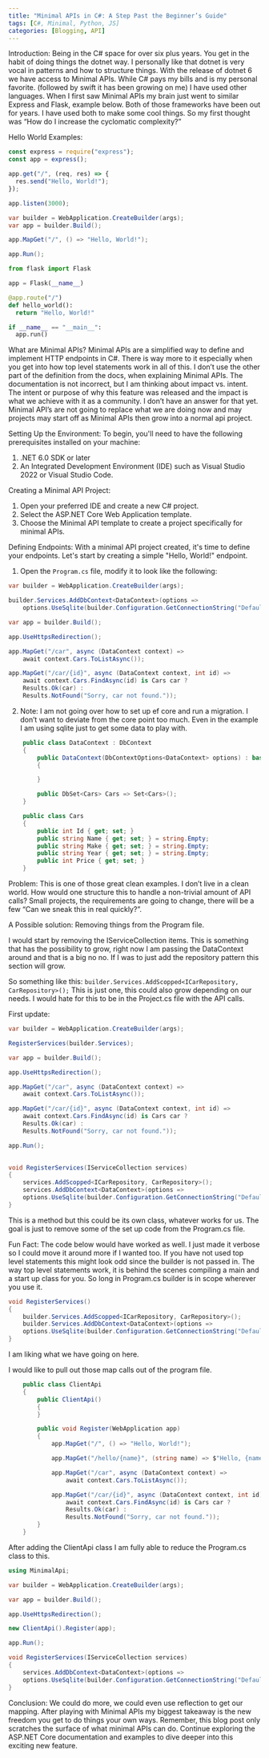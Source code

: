 ```yaml
---
title: "Minimal APIs in C#: A Step Past the Beginner’s Guide"
tags: [C#, Minimal, Python, JS]
categories: [Blogging, API]
---
```


Introduction:
Being in the C# space for over six plus years. You get in the habit of doing things the dotnet way. I personally like that dotnet is very vocal in patterns and how to structure things. With the release of dotnet 6 we have access to Minimal APIs. While C# pays my bills and is my personal favorite. (followed by swift it has been growing on me) I have used other languages. When I first saw Minimal APIs my brain just went to similar Express and Flask, example below. Both of those frameworks have been out for years. I have used both to make some cool things. So my first thought was “How do I increase the  cyclomatic complexity?” 

Hello World Examples:


```js
const express = require("express");
const app = express();

app.get("/", (req, res) => {
  res.send("Hello, World!");
});

app.listen(3000);
```

```csharp
var builder = WebApplication.CreateBuilder(args);
var app = builder.Build();

app.MapGet("/", () => "Hello, World!");

app.Run();
```

```python
from flask import Flask

app = Flask(__name__)

@app.route("/")
def hello_world():
  return "Hello, World!"

if __name__ == "__main__":
  app.run()
```

What are Minimal APIs?
Minimal APIs are a simplified way to define and implement HTTP endpoints in C#. There is way more to it especially when you get into how top level statements work in all of this. I don’t use the other part of the definition from the docs, when explaining Minimal APIs. The documentation is not incorrect, but I am thinking about impact vs. intent. The intent or purpose of why this feature was released and the impact is what we achieve with it as a community. I don’t have an answer for that yet. Minimal API’s are not going to replace what we are doing now and may projects may start off as Minimal APIs then grow into a normal api project. 


Setting Up the Environment:
To begin, you'll need to have the following prerequisites installed on your machine:
1. .NET 6.0 SDK or later
2. An Integrated Development Environment (IDE) such as Visual Studio 2022 or Visual Studio Code.

Creating a Minimal API Project:
1. Open your preferred IDE and create a new C# project.
2. Select the ASP.NET Core Web Application template.
3. Choose the Minimal API template to create a project specifically for minimal APIs.

Defining Endpoints:
With a minimal API project created, it's time to define your endpoints. Let's start by creating a simple "Hello, World!" endpoint.

1. Open the `Program.cs` file, modify it to look like the following:

```csharp
var builder = WebApplication.CreateBuilder(args);

builder.Services.AddDbContext<DataContext>(options =>
    options.UseSqlite(builder.Configuration.GetConnectionString("DefaultConnection")));

var app = builder.Build();

app.UseHttpsRedirection();

app.MapGet("/car", async (DataContext context) =>
    await context.Cars.ToListAsync());

app.MapGet("/car/{id}", async (DataContext context, int id) => 
    await context.Cars.FindAsync(id) is Cars car ?
    Results.Ok(car) :
    Results.NotFound("Sorry, car not found."));
```

2. Note: I am not going over how to set up ef core and run a migration. I don’t want to deviate from the core point too much. Even in the example I am using sqlite just to get some data to play with.


```csharp
    public class DataContext : DbContext
    {
        public DataContext(DbContextOptions<DataContext> options) : base(options)
        {

        }

        public DbSet<Cars> Cars => Set<Cars>();
    }
```

```csharp
    public class Cars
    {
        public int Id { get; set; }
        public string Name { get; set; } = string.Empty;
        public string Make { get; set; } = string.Empty;
        public string Year { get; set; } = string.Empty;
        public int Price { get; set; }
    }

```

Problem: 
This is one of those great clean examples. I don’t live in a clean world. How would one structure this to handle a non-trivial amount of API calls? Small projects, the requirements are going to change, there will be a few “Can we sneak this in real quickly?”.

A Possible solution: Removing things from the Program file. 

I would start by removing the IServiceCollection items. This is something that has the possibility to grow, right now I am passing the DataContext around and that is a big no no. If I was to just add the repository pattern this section will grow. 

So something like this:
```builder.Services.AddScopped<ICarRepository, CarRepository>();``` 
This is just one, this could also grow depending on our needs. I would hate for this to be in the Project.cs file with the API calls. 

First update: 

```csharp
var builder = WebApplication.CreateBuilder(args);

RegisterServices(builder.Services);

var app = builder.Build();

app.UseHttpsRedirection();

app.MapGet("/car", async (DataContext context) =>
    await context.Cars.ToListAsync());

app.MapGet("/car/{id}", async (DataContext context, int id) => 
    await context.Cars.FindAsync(id) is Cars car ?
    Results.Ok(car) :
    Results.NotFound("Sorry, car not found."));

app.Run();

 
void RegisterServices(IServiceCollection services)
{
    services.AddScopped<ICarRepository, CarRepository>();
    services.AddDbContext<DataContext>(options =>
    options.UseSqlite(builder.Configuration.GetConnectionString("DefaultConnection")));
}
```

This is a method but this could be its own class, whatever works for us. The goal is just to remove some of the set up code from the Program.cs file. 

Fun Fact: The code below would have worked as well. I just made it verbose so I could move it around more if I wanted too. If you have not used top level statements this might look odd since the builder is not passed in. The way top level statements work, it is behind the scenes compiling a main and a start up class for you. So long in Program.cs builder is in scope wherever you use it.  

```csharp
void RegisterServices()
{
    builder.Services.AddScopped<ICarRepository, CarRepository>();
    builder.Services.AddDbContext<DataContext>(options =>
    options.UseSqlite(builder.Configuration.GetConnectionString("DefaultConnection")));
}
```

I am liking what we have going on here.

I would like to pull out those map calls out of the program file. 

```csharp
    public class ClientApi
    {
        public ClientApi()
        {
        }

        public void Register(WebApplication app)
        {
            app.MapGet("/", () => "Hello, World!");

            app.MapGet("/hello/{name}", (string name) => $"Hello, {name}!");

            app.MapGet("/car", async (DataContext context) =>
                await context.Cars.ToListAsync());

            app.MapGet("/car/{id}", async (DataContext context, int id) =>
                await context.Cars.FindAsync(id) is Cars car ?
                Results.Ok(car) :
                Results.NotFound("Sorry, car not found."));
        }
    }

```

After adding the ClientApi class I am fully able to reduce the Program.cs class to this. 

```csharp
using MinimalApi;

var builder = WebApplication.CreateBuilder(args);

var app = builder.Build();

app.UseHttpsRedirection();

new ClientApi().Register(app);

app.Run();

void RegisterServices(IServiceCollection services)
{
    services.AddDbContext<DataContext>(options =>
    options.UseSqlite(builder.Configuration.GetConnectionString("DefaultConnection")));
}

```

Conclusion:
We could do more, we could even use reflection to get our mapping. After playing with Minimal APIs my biggest takeaway is the new freedom you get to do things your own ways. Remember, this blog post only scratches the surface of what minimal APIs can do. Continue exploring the ASP.NET Core documentation and examples to dive deeper into this exciting new feature.